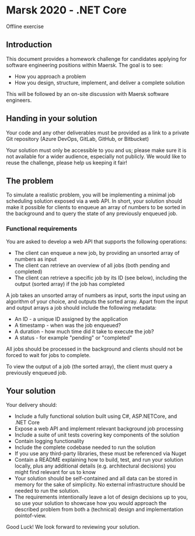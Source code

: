 # Marsk 2020 - .NET Core
Offline exercise

## Introduction
This document provides a homework challenge for candidates applying for software engineering positions
within Maersk.
The goal is to see:

- How you approach a problem
- How you design, structure, implement, and deliver a complete solution

This will be followed by an on-site discussion with Maersk software engineers.

## Handing in your solution
Your code and any other deliverables must be provided as a link to a private Git repository (Azure
DevOps, GitLab, GitHub, or Bitbucket)

Your solution must only be accessible to you and us; please make sure it is not available for a wider
audience, especially not publicly. We would like to reuse the challenge, please help us keeping it fair!

## The problem
To simulate a realistic problem, you will be implementing a minimal job scheduling solution exposed via a
web API. In short, your solution should make it possible for clients to enqueue an array of numbers to be
sorted in the background and to query the state of any previously enqueued job.

### Functional requirements
You are asked to develop a web API that supports the following operations:

- The client can enqueue a new job, by providing an unsorted array of numbers as input
- The client can retrieve an overview of all jobs (both pending and completed)
- The client can retrieve a specific job by its ID (see below), including the output (sorted array) if the job
has completed

A job takes an unsorted array of numbers as input, sorts the input using an algorithm of your choice, and
outputs the sorted array. Apart from the input and output arrays a job should include the following metadata:

- An ID - a unique ID assigned by the application
- A timestamp - when was the job enqueued?
- A duration - how much time did it take to execute the job?
- A status - for example "pending" or "completed"

All jobs should be processed in the background and clients should not be forced to wait for jobs to complete.

To view the output of a job (the sorted array), the client must query a previously enqueued job.

## Your solution
Your delivery should:

- Include a fully functional solution built using C#, ASP.NETCore, and .NET Core
- Expose a web API and implement relevant background job processing
- Include a suite of unit tests covering key components of the solution
- Contain logging functionality
- Include the complete codebase needed to run the solution
- If you use any third-party libraries, these must be referenced via Nuget
- Contain a README explaining how to build, test, and run your solution locally, plus any additional
details (e.g. architectural decisions) you might find relevant for us to know
- Your solution should be self-contained and all data can be stored in memory for the sake of simplicity. No
external infrastructure should be needed to run the solution.
- The requirements intentionally leave a lot of design decisions up to you, so use your solution to showcase
how you would approach the described problem from both a (technical) design and implementation pointof-view.

Good Luck! We look forward to reviewing your solution.
